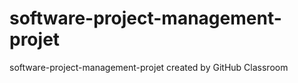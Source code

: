 # software-project-management-projet
software-project-management-projet created by GitHub Classroom
